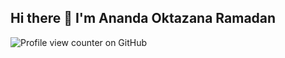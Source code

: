 ## Hi there 👋 I'm Ananda Oktazana Ramadan

![Profile view counter on GitHub](https://komarev.com/ghpvc/?username=anand4okta)


